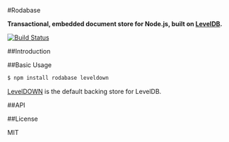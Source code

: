#Rodabase

**Transactional, embedded document store for Node.js, built on [LevelDB](https://github.com/rvagg/node-levelup).**

[![Build Status](https://travis-ci.org/cshum/rodabase.svg?branch=master)](https://travis-ci.org/cshum/rodabase)

##Introduction


##Basic Usage

```bash
$ npm install rodabase leveldown
```
[LevelDOWN](https://github.com/rvagg/node-leveldown) is the default backing store for LevelDB. 

##API


##License

MIT
